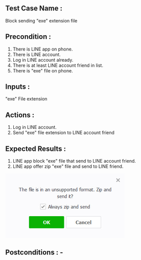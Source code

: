 ## Test Case Name : 
Block sending "exe" extension file  
## Precondition : 
1. There is LINE app on phone.
2. There is LINE account.
3. Log in LINE account already.
4. There is at least LINE account friend in list.
5. There is "exe" file on phone.
###
## Inputs : 
"exe" File extension
## Actions : 
1. Log in LINE account.
2. Send "exe" file extension to LINE account friend
###
## Expected Results :
1. LINE app block "exe" file that send to LINE account friend.
2. LINE app offer zip "exe" file and send to LINE friend.

![GitHub Logo](Pic/TC03-12.5.1/zipOffer.jpg)
## Postconditions : -

